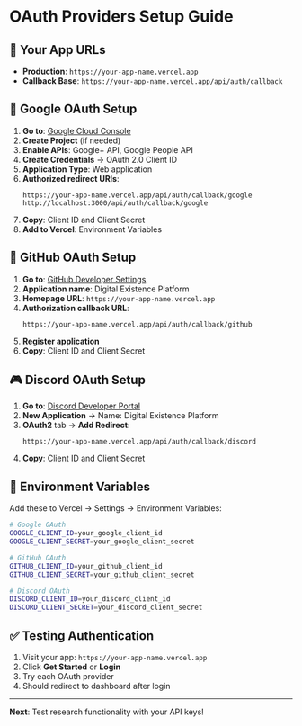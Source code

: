 # OAuth Providers Setup Guide

## 🔗 Your App URLs
- **Production**: `https://your-app-name.vercel.app`
- **Callback Base**: `https://your-app-name.vercel.app/api/auth/callback`

## 🔐 Google OAuth Setup

1. **Go to**: [Google Cloud Console](https://console.cloud.google.com/apis/credentials)
2. **Create Project** (if needed)
3. **Enable APIs**: Google+ API, Google People API
4. **Create Credentials** → OAuth 2.0 Client ID
5. **Application Type**: Web application
6. **Authorized redirect URIs**:
   ```
   https://your-app-name.vercel.app/api/auth/callback/google
   http://localhost:3000/api/auth/callback/google
   ```
7. **Copy**: Client ID and Client Secret
8. **Add to Vercel**: Environment Variables

## 🐙 GitHub OAuth Setup

1. **Go to**: [GitHub Developer Settings](https://github.com/settings/applications/new)
2. **Application name**: Digital Existence Platform
3. **Homepage URL**: `https://your-app-name.vercel.app`
4. **Authorization callback URL**: 
   ```
   https://your-app-name.vercel.app/api/auth/callback/github
   ```
5. **Register application**
6. **Copy**: Client ID and Client Secret

## 🎮 Discord OAuth Setup

1. **Go to**: [Discord Developer Portal](https://discord.com/developers/applications)
2. **New Application** → Name: Digital Existence Platform
3. **OAuth2** tab → **Add Redirect**:
   ```
   https://your-app-name.vercel.app/api/auth/callback/discord
   ```
4. **Copy**: Client ID and Client Secret

## 📝 Environment Variables

Add these to Vercel → Settings → Environment Variables:

```bash
# Google OAuth
GOOGLE_CLIENT_ID=your_google_client_id
GOOGLE_CLIENT_SECRET=your_google_client_secret

# GitHub OAuth  
GITHUB_CLIENT_ID=your_github_client_id
GITHUB_CLIENT_SECRET=your_github_client_secret

# Discord OAuth
DISCORD_CLIENT_ID=your_discord_client_id
DISCORD_CLIENT_SECRET=your_discord_client_secret
```

## ✅ Testing Authentication

1. Visit your app: `https://your-app-name.vercel.app`
2. Click **Get Started** or **Login**
3. Try each OAuth provider
4. Should redirect to dashboard after login

---

**Next**: Test research functionality with your API keys!